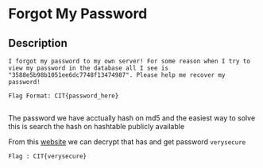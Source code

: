 # Forgot My Password

## Description

```
I forgot my password to my own server! For some reason when I try to view my password in the database all I see is "3588e5b98b1051ee6dc7748f13474987". Please help me recover my password!

Flag Format: CIT{password_here}
```

## 
The password we have acctually hash on md5 and the easiest way to solve this is search the hash on hashtable publicly available

From this [website](https://md5decrypt.net/en/) we can decrypt that has and get password ```verysecure```

```Flag : CIT{verysecure}```
